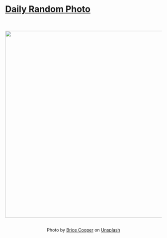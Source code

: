 # [Daily Random Photo](https://www.dailyrandomphoto.com/)

<div align="center">
  <br>
  <br>
  <a href="https://www.dailyrandomphoto.com/p/2023/2023-02-19/"><img src="https://images.unsplash.com/photo-1675084184839-bb084eadd9d8?crop=entropy&cs=tinysrgb&fit=max&fm=jpg&ixid=Mnw3NzUwOHwwfDF8cmFuZG9tfHx8fHx8fHx8MTY3Njc2Njg3MA&ixlib=rb-4.0.3&q=80&w=1080" width="600px"></a>
  <br>
  <br>
  <p class="has-text-grey">Photo by <a href="https://unsplash.com/@brice_cooper18?utm_source=Daily%20Random%20Photo&amp;utm_medium=referral" target="_blank" rel="noopener noreferrer">Brice Cooper</a> on <a href="https://unsplash.com/photos/AVCjiQw2GUQ?utm_source=Daily%20Random%20Photo&amp;utm_medium=referral" target="_blank" rel="noopener noreferrer">Unsplash</a></p>
</div>

